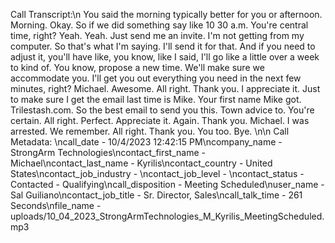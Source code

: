 Call Transcript:\n You said the morning typically better for you or afternoon. Morning. Okay. So if we did something say like 10 30 a.m. You're central time, right? Yeah. Yeah. Just send me an invite. I'm not getting from my computer. So that's what I'm saying. I'll send it for that. And if you need to adjust it, you'll have like, you know, like I said, I'll go like a little over a week to kind of. You know, propose a new time. We'll make sure we accommodate you. I'll get you out everything you need in the next few minutes, right? Michael. Awesome. All right. Thank you. I appreciate it. Just to make sure I get the email last time is Mike. Your first name Mike got. Trilestash.com. So the best email to send you this. Town advice to. You're certain. All right. Perfect. Appreciate it. Again. Thank you. Michael. I was arrested. We remember. All right. Thank you. You too. Bye. \n\n Call Metadata: \ncall_date - 10/4/2023 12:42:15 PM\ncompany_name - StrongArm Technologies\ncontact_first_name - Michael\ncontact_last_name - Kyrilis\ncontact_country - United States\ncontact_job_industry - \ncontact_job_level - \ncontact_status - Contacted - Qualifying\ncall_disposition - Meeting Scheduled\nuser_name - Sal Guiliano\ncontact_job_title - Sr. Director, Sales\ncall_talk_time - 261 Seconds\nfile_name - uploads/10_04_2023_StrongArmTechnologies_M_Kyrilis_MeetingScheduled.mp3
